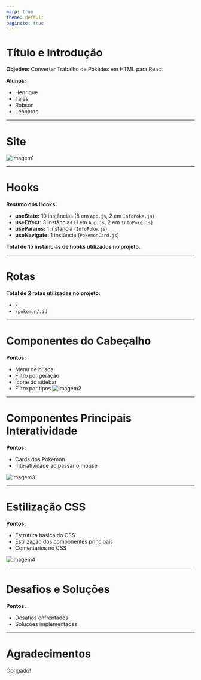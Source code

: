 ```yaml
---
marp: true
theme: default
paginate: true
---
```


# Título e Introdução

**Objetivo:**
Converter Trabalho de Pokédex em HTML para React

**Alunos:**
- Henrique
- Tales
- Robson
- Leonardo

---

# Site

![imagem1](./Img/Imagem1.png)

---

# Hooks

**Resumo dos Hooks:**

- **useState:** 10 instâncias (8 em `App.js`, 2 em `InfoPoke.js`)
- **useEffect:** 3 instâncias (1 em `App.js`, 2 em `InfoPoke.js`)
- **useParams:** 1 instância (`InfoPoke.js`)
- **useNavigate:** 1 instância (`PokemonCard.js`)

**Total de 15 instâncias de hooks utilizados no projeto.**

---

# Rotas

**Total de 2 rotas utilizadas no projeto:**

- `/`
- `/pokemon/:id`

---

# Componentes do Cabeçalho

**Pontos:**

- Menu de busca
- Filtro por geração
- Ícone do sidebar
- Filtro por tipos
![imagem2](./Img/imagem2.gif)

---

# Componentes Principais Interatividade

**Pontos:**

- Cards dos Pokémon
- Interatividade ao passar o mouse


![imagem3](./Img/imagem3.gif)

---

# Estilização CSS

**Pontos:**

- Estrutura básica do CSS
- Estilização dos componentes principais
- Comentários no CSS 

![imagem4](./Img/imagem4.gif)

---

# Desafios e Soluções

**Pontos:**

- Desafios enfrentados
- Soluções implementadas

---

# Agradecimentos

Obrigado!
